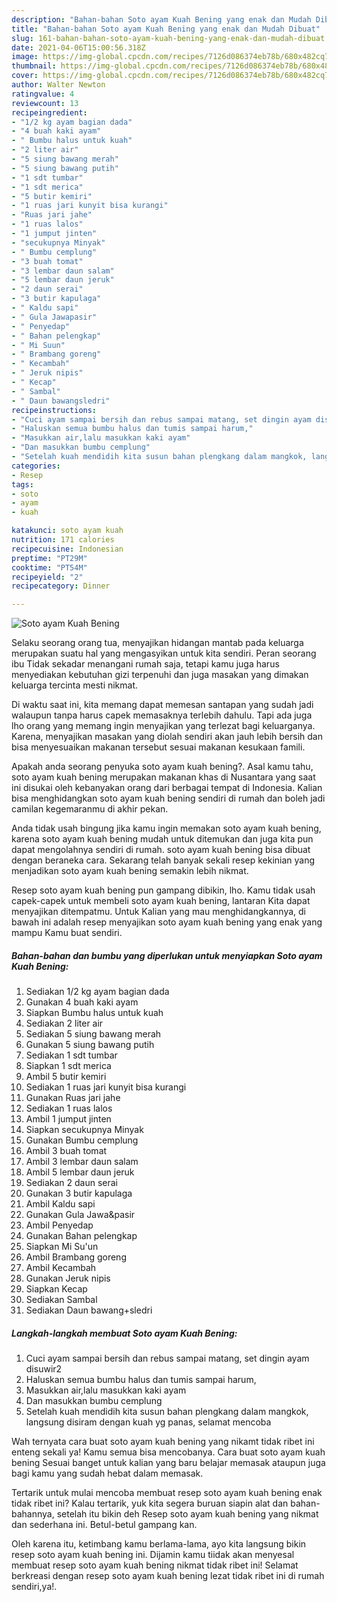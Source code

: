 ```yaml
---
description: "Bahan-bahan Soto ayam Kuah Bening yang enak dan Mudah Dibuat"
title: "Bahan-bahan Soto ayam Kuah Bening yang enak dan Mudah Dibuat"
slug: 161-bahan-bahan-soto-ayam-kuah-bening-yang-enak-dan-mudah-dibuat
date: 2021-04-06T15:00:56.318Z
image: https://img-global.cpcdn.com/recipes/7126d086374eb78b/680x482cq70/soto-ayam-kuah-bening-foto-resep-utama.jpg
thumbnail: https://img-global.cpcdn.com/recipes/7126d086374eb78b/680x482cq70/soto-ayam-kuah-bening-foto-resep-utama.jpg
cover: https://img-global.cpcdn.com/recipes/7126d086374eb78b/680x482cq70/soto-ayam-kuah-bening-foto-resep-utama.jpg
author: Walter Newton
ratingvalue: 4
reviewcount: 13
recipeingredient:
- "1/2 kg ayam bagian dada"
- "4 buah kaki ayam"
- " Bumbu halus untuk kuah"
- "2 liter air"
- "5 siung bawang merah"
- "5 siung bawang putih"
- "1 sdt tumbar"
- "1 sdt merica"
- "5 butir kemiri"
- "1 ruas jari kunyit bisa kurangi"
- "Ruas jari jahe"
- "1 ruas lalos"
- "1 jumput jinten"
- "secukupnya Minyak"
- " Bumbu cemplung"
- "3 buah tomat"
- "3 lembar daun salam"
- "5 lembar daun jeruk"
- "2 daun serai"
- "3 butir kapulaga"
- " Kaldu sapi"
- " Gula Jawapasir"
- " Penyedap"
- " Bahan pelengkap"
- " Mi Suun"
- " Brambang goreng"
- " Kecambah"
- " Jeruk nipis"
- " Kecap"
- " Sambal"
- " Daun bawangsledri"
recipeinstructions:
- "Cuci ayam sampai bersih dan rebus sampai matang, set dingin ayam disuwir2"
- "Haluskan semua bumbu halus dan tumis sampai harum,"
- "Masukkan air,lalu masukkan kaki ayam"
- "Dan masukkan bumbu cemplung"
- "Setelah kuah mendidih kita susun bahan plengkang dalam mangkok, langsung disiram dengan kuah yg panas, selamat mencoba"
categories:
- Resep
tags:
- soto
- ayam
- kuah

katakunci: soto ayam kuah 
nutrition: 171 calories
recipecuisine: Indonesian
preptime: "PT29M"
cooktime: "PT54M"
recipeyield: "2"
recipecategory: Dinner

---
```



![Soto ayam Kuah Bening](https://img-global.cpcdn.com/recipes/7126d086374eb78b/680x482cq70/soto-ayam-kuah-bening-foto-resep-utama.jpg)

Selaku seorang orang tua, menyajikan hidangan mantab pada keluarga merupakan suatu hal yang mengasyikan untuk kita sendiri. Peran seorang ibu Tidak sekadar menangani rumah saja, tetapi kamu juga harus menyediakan kebutuhan gizi terpenuhi dan juga masakan yang dimakan keluarga tercinta mesti nikmat.

Di waktu  saat ini, kita memang dapat memesan santapan yang sudah jadi walaupun tanpa harus capek memasaknya terlebih dahulu. Tapi ada juga lho orang yang memang ingin menyajikan yang terlezat bagi keluarganya. Karena, menyajikan masakan yang diolah sendiri akan jauh lebih bersih dan bisa menyesuaikan makanan tersebut sesuai makanan kesukaan famili. 



Apakah anda seorang penyuka soto ayam kuah bening?. Asal kamu tahu, soto ayam kuah bening merupakan makanan khas di Nusantara yang saat ini disukai oleh kebanyakan orang dari berbagai tempat di Indonesia. Kalian bisa menghidangkan soto ayam kuah bening sendiri di rumah dan boleh jadi camilan kegemaranmu di akhir pekan.

Anda tidak usah bingung jika kamu ingin memakan soto ayam kuah bening, karena soto ayam kuah bening mudah untuk ditemukan dan juga kita pun dapat mengolahnya sendiri di rumah. soto ayam kuah bening bisa dibuat dengan beraneka cara. Sekarang telah banyak sekali resep kekinian yang menjadikan soto ayam kuah bening semakin lebih nikmat.

Resep soto ayam kuah bening pun gampang dibikin, lho. Kamu tidak usah capek-capek untuk membeli soto ayam kuah bening, lantaran Kita dapat menyajikan ditempatmu. Untuk Kalian yang mau menghidangkannya, di bawah ini adalah resep menyajikan soto ayam kuah bening yang enak yang mampu Kamu buat sendiri.

<!--inarticleads1-->

##### Bahan-bahan dan bumbu yang diperlukan untuk menyiapkan Soto ayam Kuah Bening:

1. Sediakan 1/2 kg ayam bagian dada
1. Gunakan 4 buah kaki ayam
1. Siapkan  Bumbu halus untuk kuah
1. Sediakan 2 liter air
1. Sediakan 5 siung bawang merah
1. Gunakan 5 siung bawang putih
1. Sediakan 1 sdt tumbar
1. Siapkan 1 sdt merica
1. Ambil 5 butir kemiri
1. Sediakan 1 ruas jari kunyit bisa kurangi
1. Gunakan Ruas jari jahe
1. Sediakan 1 ruas lalos
1. Ambil 1 jumput jinten
1. Siapkan secukupnya Minyak
1. Gunakan  Bumbu cemplung
1. Ambil 3 buah tomat
1. Ambil 3 lembar daun salam
1. Ambil 5 lembar daun jeruk
1. Sediakan 2 daun serai
1. Gunakan 3 butir kapulaga
1. Ambil  Kaldu sapi
1. Gunakan  Gula Jawa&amp;pasir
1. Ambil  Penyedap
1. Gunakan  Bahan pelengkap
1. Siapkan  Mi Su&#39;un
1. Ambil  Brambang goreng
1. Ambil  Kecambah
1. Gunakan  Jeruk nipis
1. Siapkan  Kecap
1. Sediakan  Sambal
1. Sediakan  Daun bawang+sledri




<!--inarticleads2-->

##### Langkah-langkah membuat Soto ayam Kuah Bening:

1. Cuci ayam sampai bersih dan rebus sampai matang, set dingin ayam disuwir2
1. Haluskan semua bumbu halus dan tumis sampai harum,
1. Masukkan air,lalu masukkan kaki ayam
1. Dan masukkan bumbu cemplung
1. Setelah kuah mendidih kita susun bahan plengkang dalam mangkok, langsung disiram dengan kuah yg panas, selamat mencoba




Wah ternyata cara buat soto ayam kuah bening yang nikamt tidak ribet ini enteng sekali ya! Kamu semua bisa mencobanya. Cara buat soto ayam kuah bening Sesuai banget untuk kalian yang baru belajar memasak ataupun juga bagi kamu yang sudah hebat dalam memasak.

Tertarik untuk mulai mencoba membuat resep soto ayam kuah bening enak tidak ribet ini? Kalau tertarik, yuk kita segera buruan siapin alat dan bahan-bahannya, setelah itu bikin deh Resep soto ayam kuah bening yang nikmat dan sederhana ini. Betul-betul gampang kan. 

Oleh karena itu, ketimbang kamu berlama-lama, ayo kita langsung bikin resep soto ayam kuah bening ini. Dijamin kamu tiidak akan menyesal membuat resep soto ayam kuah bening nikmat tidak ribet ini! Selamat berkreasi dengan resep soto ayam kuah bening lezat tidak ribet ini di rumah sendiri,ya!.

